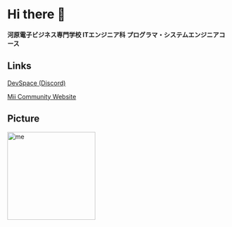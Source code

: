 # Hi there 👋

**河原電子ビジネス専門学校 ITエンジニア科 プログラマ・システムエンジニアコース**

## Links

[DevSpace (Discord)](https://discord.gg/4nSKCE9RRn)

[Mii Community Website](https://mii.community/)

## Picture

<div>
  <img alt="me" width="200px" align="left" src="https://cdn.discordapp.com/attachments/752286472383758416/757471800203673700/me.png" />
</div>
